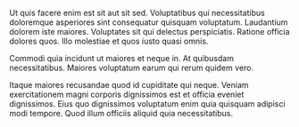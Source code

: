 Ut quis facere enim est sit aut sit sed. Voluptatibus qui necessitatibus doloremque asperiores sint consequatur quisquam voluptatum. Laudantium dolorem iste maiores. Voluptates sit qui delectus perspiciatis. Ratione officia dolores quos. Illo molestiae et quos iusto quasi omnis.
 Commodi quia incidunt ut maiores et neque in. At quibusdam necessitatibus. Maiores voluptatum earum qui rerum quidem vero.
 Itaque maiores recusandae quod id cupiditate qui neque. Veniam exercitationem magni corporis dignissimos est et officia eveniet dignissimos. Eius quo dignissimos voluptatum enim quia quisquam adipisci modi tempore. Quod illum officiis aliquid quia necessitatibus.